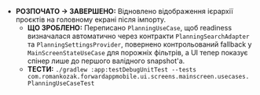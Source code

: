 - **РОЗПОЧАТО → ЗАВЕРШЕНО:** Відновлено відображення ієрархії проєктів на головному екрані після імпорту.
  - **ЩО ЗРОБЛЕНО:** Переписано `PlanningUseCase`, щоб readiness визначалася автоматично через контракти `PlanningSearchAdapter` та `PlanningSettingsProvider`, повернено контрольований fallback у `MainScreenStateUseCase` для порожніх фільтрів, а UI тепер показує спінер лише до першого валідного snapshot'а.
  - **ТЕСТИ:** `./gradlew :app:testDebugUnitTest --tests com.romankozak.forwardappmobile.ui.screens.mainscreen.usecases.PlanningUseCaseTest`
